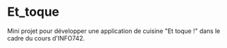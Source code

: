 # Et_toque
Mini projet pour développer une application de cuisine "Et toque !" dans le cadre du cours d'INFO742.
